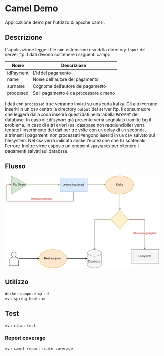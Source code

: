 # Camel Demo

Applicazione demo per l'utilizzo di apache camel.

## Descrizione

L'applicazione legge i file con estensione csv dalla directory `input` del server ftp.
I dati devono contenere i seguenti campi:

| Nome      | Descrizione                            |
|-----------|----------------------------------------|
| idPayment | L'id del pagamento                     |
| name      | Nome dell'autore del pagamento         |
| surname   | Cognome dell'autore del pagamento      |
| processed | Se il pagamento è da processare o meno |

I dati con `processed` true verranno inviati su una coda kafka. Gli altri verrano inseriti in un csv dentro la
directory `output` del server ftp.
Il consumatore che leggerà dalla coda inserirà questi dati nella tabella `PAYMENT` del database.
In caso di `idPayment` già presente verrà segnalato tramite log il problema.
In caso di altri errori (es: database non raggiungibile) verrà tentato l'inserimento dei dati per tre volte con un delay di un
secondo, altrimenti i pagamenti non processati vengono inseriti in un csv salvato sul filesystem.
Nel csv verrà indicata anche l'eccezione che ha scatenato l'errore.
Inoltre viene esposto un endpoint `/payments` per ottenere i pagamenti salvati sul database.


## Flusso
![flusso](docs/flow.jpg)

## Utilizzo
```
docker-compose up -d
mvn spring-boot:run
```
## Test
```
mvn clean test
```
### Report coverage
```
mvn camel-report:route-coverage
```